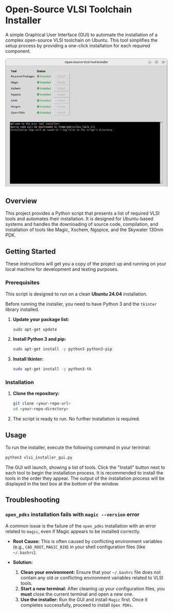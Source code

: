 # Open-Source VLSI Toolchain Installer

A simple Graphical User Interface (GUI) to automate the installation of a complex open-source VLSI toolchain on Ubuntu. This tool simplifies the setup process by providing a one-click installation for each required component.

![GUI Screenshot](GUI.png)

## Overview

This project provides a Python script that presents a list of required VLSI tools and automates their installation. It is designed for Ubuntu-based systems and handles the downloading of source code, compilation, and installation of tools like Magic, Xschem, Ngspice, and the Skywater 130nm PDK.

## Getting Started

These instructions will get you a copy of the project up and running on your local machine for development and testing purposes.

### Prerequisites

This script is designed to run on a clean **Ubuntu 24.04** installation.

Before running the installer, you need to have Python 3 and the `tkinter` library installed.

1.  **Update your package list:**
    ```bash
    sudo apt-get update
    ```

2.  **Install Python 3 and pip:**
    ```bash
    sudo apt-get install -y python3 python3-pip
    ```

3.  **Install tkinter:**
    ```bash
    sudo apt-get install -y python3-tk
    ```

### Installation

1.  **Clone the repository:**
    ```bash
    git clone <your-repo-url>
    cd <your-repo-directory>
    ```

2.  The script is ready to run. No further installation is required.

## Usage

To run the installer, execute the following command in your terminal:

```bash
python3 vlsi_installer_gui.py
```

The GUI will launch, showing a list of tools. Click the "Install" button next to each tool to begin the installation process. It is recommended to install the tools in the order they appear. The output of the installation process will be displayed in the text box at the bottom of the window.

## Troubleshooting

### `open_pdks` installation fails with `magic --version` error

A common issue is the failure of the `open_pdks` installation with an error related to `magic`, even if Magic appears to be installed correctly.

*   **Root Cause:** This is often caused by conflicting environment variables (e.g., `CAD_ROOT`, `MAGIC_BIN`) in your shell configuration files (like `~/.bashrc`).

*   **Solution:**
    1.  **Clean your environment:** Ensure that your `~/.bashrc` file does not contain any old or conflicting environment variables related to VLSI tools.
    2.  **Start a new terminal:** After cleaning up your configuration files, you **must** close the current terminal and open a new one.
    3.  **Use the installer:** Run the GUI and install `Magic` first. Once it completes successfully, proceed to install `Open PDKs`.
